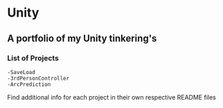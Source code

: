 # Unity
## A portfolio of my Unity tinkering's


### __List of Projects__
	-SaveLoad
	-3rdPersonController
	-ArcPrediction
	
Find additional info for each project in their own respective README files
